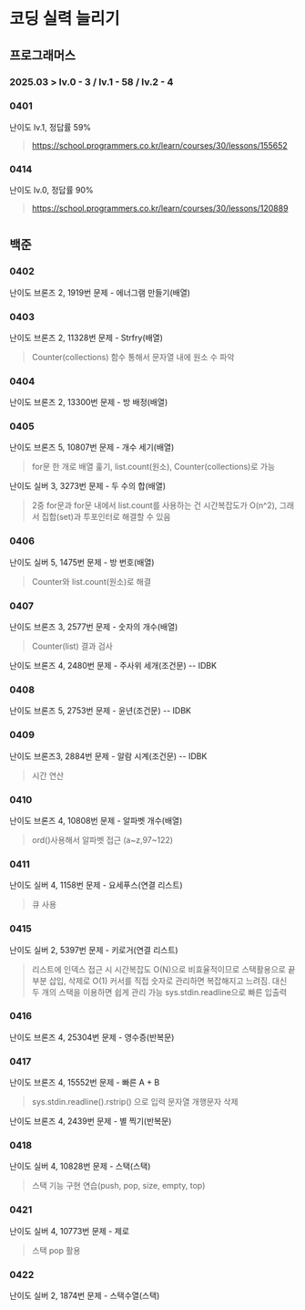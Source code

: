 # 코딩 실력 늘리기

## 프로그래머스
### 2025.03 > lv.0 - 3 / lv.1 - 58 / lv.2 - 4
### 0401
난이도 lv.1, 정답률 59%

>https://school.programmers.co.kr/learn/courses/30/lessons/155652

### 0414
난이도 lv.0, 정답률 90%

>https://school.programmers.co.kr/learn/courses/30/lessons/120889


# 
## 백준
### 0402
난이도 브론즈 2, 1919번 문제 - 에너그램 만들기(배열)

### 0403
난이도 브론즈 2, 11328번 문제 - Strfry(배열)

>Counter(collections) 함수 통해서 문자열 내에 원소 수 파악

### 0404
난이도 브론즈 2, 13300번 문제 - 방 배정(배열)
### 0405
난이도 브론즈 5, 10807번 문제 - 개수 세기(배열)

>for문 한 개로 배열 훑기, list.count(원소), Counter(collections)로 가능

난이도 실버 3, 3273번 문제 - 두 수의 합(배열)

>2중 for문과 for문 내에서 list.count를 사용하는 건 시간복잡도가 O(n^2), 그래서 집합(set)과 투포인터로 해결할 수 있음

### 0406
난이도 실버 5, 1475번 문제 - 방 번호(배열)

>Counter와 list.count(원소)로 해결

### 0407
난이도 브론즈 3, 2577번 문제 - 숫자의 개수(배열)

>Counter(list) 결과 검사

난이도 브론즈 4, 2480번 문제 - 주사위 세개(조건문) -- IDBK

### 0408
난이도 브론즈 5, 2753번 문제 - 윤년(조건문) -- IDBK

### 0409
난이도 브론즈3, 2884번 문제 - 알람 시계(조건문) -- IDBK

> 시간 연산

### 0410
난이도 브론즈 4, 10808번 문제 - 알파벳 개수(배열)

> ord()사용해서 알파벳 접근 (a~z,97~122)

### 0411
난이도 실버 4, 1158번 문제 - 요세푸스(연결 리스트)

> 큐 사용

### 0415
난이도 실버 2, 5397번 문제 - 키로거(연결 리스트)

> 리스트에 인덱스 접근 시 시간복잡도 O(N)으로 비효율적이므로 스택활용으로 끝 부분 삽입, 삭제로 O(1)
> 커서를 직접 숫자로 관리하면 복잡해지고 느려짐. 대신 두 개의 스택을 이용하면 쉽게 관리 가능
> sys.stdin.readline으로 빠른 입출력

### 0416
난이도 브론즈 4, 25304번 문제 - 영수증(반복문)

### 0417
난이도 브론즈 4, 15552번 문제 - 빠른 A + B

> sys.stdin.readline().rstrip() 으로 입력 문자열 개행문자 삭제

난이도 브론즈 4, 2439번 문제 - 별 찍기(반복문)

### 0418
난이도 실버 4, 10828번 문제 - 스택(스택)

> 스택 기능 구현 연습(push, pop, size, empty, top)

### 0421
난이도 실버 4, 10773번 문제 - 제로

>스택 pop 활용


### 0422
난이도 실버 2, 1874번 문제 - 스택수열(스택)


